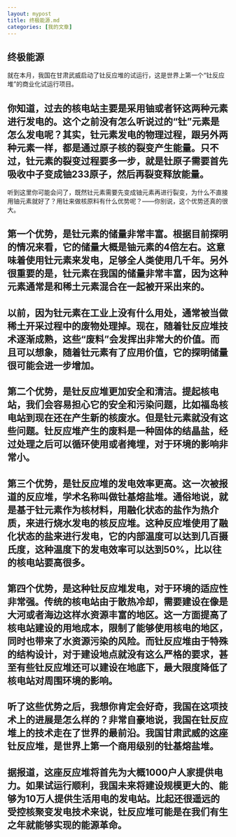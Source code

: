 ```yaml
---
layout: mypost
title: 终极能源.md
categories: [我的文章]
---
```

## 终极能源
就在本月，我国在甘肃武威启动了钍反应堆的试运行，这是世界上第一个“钍反应堆”的商业化试运行项目。

## 你知道，过去的核电站主要是采用铀或者钚这两种元素进行发电的。这个之前没有怎么听说过的“钍”元素是怎么发电呢？其实，钍元素发电的物理过程，跟另外两种元素一样，都是通过原子核的裂变产生能量。只不过，钍元素的裂变过程要多一步，就是钍原子需要首先吸收中子变成铀233原子，然后再裂变释放能量。

听到这里你可能会问了，既然钍元素需要先变成铀元素再进行裂变，为什么不直接用铀元素就好了？用钍来做核原料有什么优势呢？——你别说，这个优势还真的很大。

## 第一个优势，是钍元素的储量非常丰富。根据目前探明的情况来看，它的储量大概是铀元素的4倍左右。这意味着使用钍元素来发电，足够全人类使用几千年。另外很重要的是，钍元素在我国的储量非常丰富，因为这种元素通常是和稀土元素混合在一起被开采出来的。

## 以前，因为钍元素在工业上没有什么用处，通常被当做稀土开采过程中的废物处理掉。现在，随着钍反应堆技术逐渐成熟，这些“废料”会发挥出非常大的价值。而且可以想象，随着钍元素有了应用价值，它的探明储量很可能会进一步增加。

## 第二个优势，是钍反应堆更加安全和清洁。提起核电站，我们会容易担心它的安全和污染问题，比如福岛核电站到现在还在产生新的核废水。但是钍元素就没有这些问题。钍反应堆产生的废料是一种固体的结晶盐，经过处理之后可以循环使用或者掩埋，对于环境的影响非常小。

## 第三个优势，是钍反应堆的发电效率更高。这一次被报道的反应堆，学术名称叫做钍基熔盐堆。通俗地说，就是基于钍元素作为核材料，用融化状态的盐作为热介质，来进行烧水发电的核反应堆。这种反应堆使用了融化状态的盐来进行发电，它的内部温度可以达到几百摄氏度，这种温度下的发电效率可以达到50%，比以往的核电站要高很多。

## 第四个优势，是这种钍反应堆发电，对于环境的适应性非常强。传统的核电站由于散热冷却，需要建设在像是大河或者海边这样水资源丰富的地区。这一方面提高了核电站建设的用地成本，限制了能够使用核电的地区，同时也带来了水资源污染的风险。而钍反应堆由于特殊的结构设计，对于建设地点就没有这么严格的要求，甚至有些钍反应堆还可以建设在地底下，最大限度降低了核电站对周围环境的影响。

## 听了这些优势之后，我想你肯定会好奇，我国在这项技术上的进展是怎么样的？非常自豪地说，我国在钍反应堆上的技术走在了世界的最前沿。我国甘肃武威的这座钍反应堆，是世界上第一个商用级别的钍基熔盐堆。

## 据报道，这座反应堆将首先为大概1000户人家提供电力。如果试运行顺利，我国未来将建设规模更大的、能够为10万人提供生活用电的发电站。比起还很遥远的受控核聚变发电技术来说，钍反应堆可能是在我们有生之年就能够实现的能源革命。